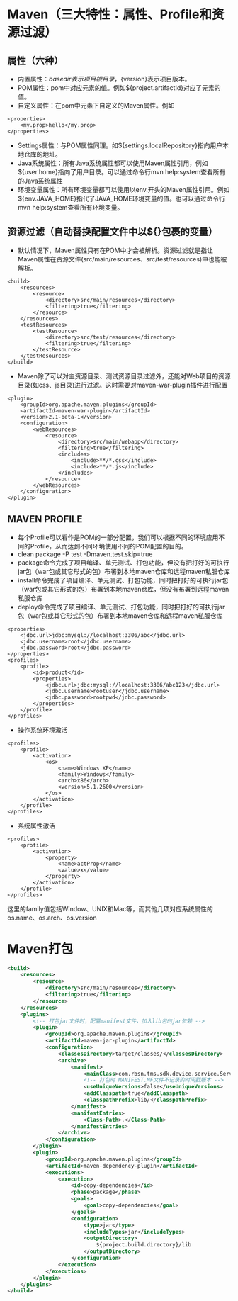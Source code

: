 # Maven（三大特性：属性、Profile和资源过滤）
## 属性（六种）
* 内置属性：${basedir}表示项目根目录，${version}表示项目版本。
* POM属性：pom中对应元素的值。例如${project.artifactId}对应了<project><artifactId>元素的值。
* 自定义属性：在pom中<properties>元素下自定义的Maven属性。例如

```
<properties>  
	<my.prop>hello</my.prop>  
</properties>
```
* Settings属性：与POM属性同理。如${settings.localRepository}指向用户本地仓库的地址。
* Java系统属性：所有Java系统属性都可以使用Maven属性引用，例如${user.home}指向了用户目录。可以通过命令行mvn help:system查看所有的Java系统属性
* 环境变量属性：所有环境变量都可以使用以env.开头的Maven属性引用。例如${env.JAVA_HOME}指代了JAVA_HOME环境变量的值。也可以通过命令行mvn help:system查看所有环境变量。

## 资源过滤（自动替换配置文件中以${}包裹的变量）
* 默认情况下，Maven属性只有在POM中才会被解析。资源过滤就是指让Maven属性在资源文件(src/main/resources、src/test/resources)中也能被解析。

```
<build>
	<resources>
		<resource>
			<directory>src/main/resources</directory>
			<filtering>true</filtering>
		</resource>
	</resources>
	<testResources>
		<testResource>
			<directory>src/test/resources</directory>
			<filtering>true</filtering>
		</testResource>
	</testResources>
</build>
```
* Maven除了可以对主资源目录、测试资源目录过滤外，还能对Web项目的资源目录(如css、js目录)进行过滤。这时需要对maven-war-plugin插件进行配置

```
<plugin>  
    <groupId>org.apache.maven.plugins</groupId>  
    <artifactId>maven-war-plugin</artifactId>  
    <version>2.1-beta-1</version>  
    <configuration>  
        <webResources>  
            <resource>  
                <directory>src/main/webapp</directory>  
                <filtering>true</filtering>  
                <includes>  
                    <include>**/*.css</include>  
                    <include>**/*.js</include>  
                </includes>  
            </resource>  
        </webResources>  
    </configuration>  
</plugin>
```

## MAVEN PROFILE
* 每个Profile可以看作是POM的一部分配置，我们可以根据不同的环境应用不同的Profile，从而达到不同环境使用不同的POM配置的目的。
* clean package -P test -Dmaven.test.skip=true
* package命令完成了项目编译、单元测试、打包功能，但没有把打好的可执行jar包（war包或其它形式的包）布署到本地maven仓库和远程maven私服仓库
* install命令完成了项目编译、单元测试、打包功能，同时把打好的可执行jar包（war包或其它形式的包）布署到本地maven仓库，但没有布署到远程maven私服仓库
* deploy命令完成了项目编译、单元测试、打包功能，同时把打好的可执行jar包（war包或其它形式的包）布署到本地maven仓库和远程maven私服仓库　

```
<properties>
    <jdbc.url>jdbc:mysql://localhost:3306/abc</jdbc.url>
    <jdbc.username>root</jdbc.username>
    <jdbc.password>root</jdbc.password>
</properties>
<profiles>
	<profile>
		<id>product</id>
		<properties>
			<jdbc.url>jdbc:mysql://localhost:3306/abc123</jdbc.url>
			<jdbc.username>rootuser</jdbc.username>
			<jdbc.password>rootpwd</jdbc.password>
		</properties>
	</profile>
</profiles>
```
* 操作系统环境激活

```
<profiles>  
	<profile>  
		<activation>  
			<os>  
				<name>Windows XP</name>  
				<family>Windows</family>  
				<arch>x86</arch>  
				<version>5.1.2600</version>  
			</os>  
		</activation>  
	</profile>  
</profiles>
```
* 系统属性激活
```
<profiles>  
	<profile>  
		<activation>  
			<property>  
				<name>actProp</name>  
				<value>x</value>  
			</property>  
		</activation>  
	</profile>  
</profiles>
```
这里的family值包括Window、UNIX和Mac等，而其他几项对应系统属性的os.name、os.arch、os.version

# Maven打包

```xml
<build>
	<resources>
		<resource>
			<directory>src/main/resources</directory>
			<filtering>true</filtering>
		</resource>
	</resources>
	<plugins>
		<!-- 打包jar文件时，配置manifest文件，加入lib包的jar依赖 -->
		<plugin>
			<groupId>org.apache.maven.plugins</groupId>
			<artifactId>maven-jar-plugin</artifactId>
			<configuration>
				<classesDirectory>target/classes/</classesDirectory>
				<archive>
					<manifest>
						<mainClass>com.rbsn.tms.sdk.device.service.Service</mainClass>
						<!-- 打包时 MANIFEST.MF文件不记录的时间戳版本 -->
						<useUniqueVersions>false</useUniqueVersions>
						<addClasspath>true</addClasspath>
						<classpathPrefix>lib/</classpathPrefix>
					</manifest>
					<manifestEntries>
						<Class-Path>.</Class-Path>
					</manifestEntries>
				</archive>
			</configuration>
		</plugin>
		<plugin>
			<groupId>org.apache.maven.plugins</groupId>
			<artifactId>maven-dependency-plugin</artifactId>
			<executions>
				<execution>
					<id>copy-dependencies</id>
					<phase>package</phase>
					<goals>
						<goal>copy-dependencies</goal>
					</goals>
					<configuration>
						<type>jar</type>
						<includeTypes>jar</includeTypes>
						<outputDirectory>
							${project.build.directory}/lib
						</outputDirectory>
					</configuration>
				</execution>
			</executions>
		</plugin>
	</plugins>
</build>
```
